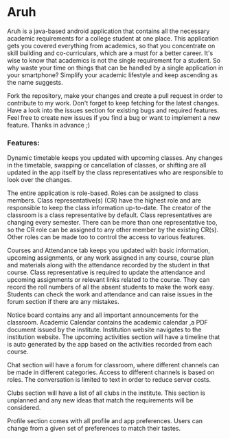 # Aruh

Aruh is a java-based android application that contains all the necessary academic requirements for a college student at one place. This application gets you covered everything from academics, so that you concentrate on skill building and co-curriculars, which are a must for a better career. It's wise to know that academics is not the single requirement for a student. So why waste your time on things that can be handled by a single application in your smartphone? Simplify your academic lifestyle and keep ascending as the name suggests.

Fork the repository, make your changes and create a pull request in order to contribute to my work. Don't forget to keep fetching for the latest changes. Have a look into the issues section for existing bugs and required features. Feel free to create new issues if you find a bug or want to implement a new feature. Thanks in advance ;)

### Features:
Dynamic timetable keeps you updated with upcoming classes. Any changes in the timetable, swapping or cancellation of classes, or shifting are all updated in the app itself by the class representatives who are responsible to look over the changes.

The entire application is role-based. Roles can be assigned to class members. Class representative(s) (CR) have the highest role and are responsible to keep the class information up-to-date. The creator of the classroom is a class representative by default. Class representatives are changing every semester. There can be more than one representative too, so the CR role can be assigned to any other member by the existing CR(s). Other roles can be made too to control the access to various features.

Courses and Attendance tab keeps you updated with basic information, upcoming assignments, or any work assigned in any course, course plan and materials along with the attendance recorded by the student in that course. Class representative is required to update the attendance and upcoming assignments or relevant links related to the course. They can record the roll numbers of all the absent students to make the work easy. Students can check the work and attendance and can raise issues in the forum section if there are any mistakes.

Notice board contains any and all important announcements for the classroom. Academic Calendar contains the academic calendar ,a PDF document issued by the institute. Institution website navigates to the institution website. The upcoming activities section will have a timeline that is auto generated by the app based on the activities recorded from each course.

Chat section will have a forum for classroom, where different channels can be made in different categories. Access to different channels is based on roles. The conversation is limited to text in order to reduce server costs.

Clubs section will have a list of all clubs in the institute. This section is unplanned and any new ideas that match the requirements will be considered.

Profile section comes with all profile and app preferences. Users can change from a given set of preferences to match their tastes.
